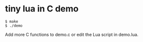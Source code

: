 # tiny lua in C demo

```
$ make
$ ./demo
```

Add more C functions to demo.c or edit the Lua script in demo.lua.

